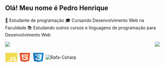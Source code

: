 ## Olá! Meu nome é Pedro Henrique 

📖 Estudante de programação
🎓 Cursando Desenvolvimento Web na Faculdade
📚 Estudando outros cursos e linguagens de programação para Desenvolvimento Web

<div>  
  <img  height="180em" src="https://github-readme-stats.vercel.app/api?username=PedroH-A-Dev&show_icons=true&theme=great-gatsby&include_all_commits=true&count_private=true"/>
  <img align="right" height="180em" src="https://github-readme-stats.vercel.app/api/top-langs/?username=PedroH-A-Dev&layout=compact&langs_count=16&theme=great-gatsby"/>
</div>


<div style="display: inline_block"><br>
  <img align="center" alt="Rafa-Js" height="30" width="40" src="https://raw.githubusercontent.com/devicons/devicon/master/icons/javascript/javascript-plain.svg">
  <img align="center" alt="Rafa-HTML" height="30" width="40" src="https://raw.githubusercontent.com/devicons/devicon/master/icons/html5/html5-original.svg">
  <img align="center" alt="Rafa-CSS" height="30" width="40" src="https://raw.githubusercontent.com/devicons/devicon/master/icons/css3/css3-original.svg">
  <img align="center" alt="Rafa-Csharp" height="30" width="40" src="https://cdn.jsdelivr.net/gh/devicons/devicon/icons/unity/unity-original.svg">
          
</div>

##
<div>

  </div>
